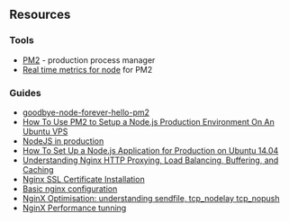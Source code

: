 ## Resources

### Tools
- [PM2](https://github.com/Unitech/pm2) - production process manager
- [Real time metrics for node](https://keymetrics.io/) for PM2

### Guides

- [goodbye-node-forever-hello-pm2](http://devo.ps/blog/goodbye-node-forever-hello-pm2/)
- [How To Use PM2 to Setup a Node.js Production Environment On An Ubuntu VPS](https://www.digitalocean.com/community/tutorials/how-to-use-pm2-to-setup-a-node-js-production-environment-on-an-ubuntu-vps)
- [NodeJS in production](http://blog.carbonfive.com/2014/06/02/node-js-in-production/)
- [How To Set Up a Node.js Application for Production on Ubuntu 14.04](https://www.digitalocean.com/community/tutorials/how-to-set-up-a-node-js-application-for-production-on-ubuntu-14-04)
- [Understanding Nginx HTTP Proxying, Load Balancing, Buffering, and Caching](https://www.digitalocean.com/community/tutorials/understanding-nginx-http-proxying-load-balancing-buffering-and-caching)
- [Nginx SSL Certificate Installation](https://www.digicert.com/ssl-certificate-installation-nginx.htm)
- [Basic nginx configuration](https://www.linode.com/docs/websites/nginx/basic-nginx-configuration)
- [NginX Optimisation: understanding sendfile, tcp_nodelay tcp_nopush](https://t37.net/nginx-optimization-understanding-sendfile-tcp_nodelay-and-tcp_nopush.html)
- [NginX Performance tunning](http://dak1n1.com/blog/12-nginx-performance-tuning)